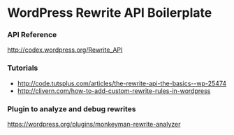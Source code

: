 # WordPress Rewrite API Boilerplate

### API Reference
http://codex.wordpress.org/Rewrite_API

### Tutorials
* http://code.tutsplus.com/articles/the-rewrite-api-the-basics--wp-25474
* http://clivern.com/how-to-add-custom-rewrite-rules-in-wordpress

### Plugin to analyze and debug rewrites
https://wordpress.org/plugins/monkeyman-rewrite-analyzer
